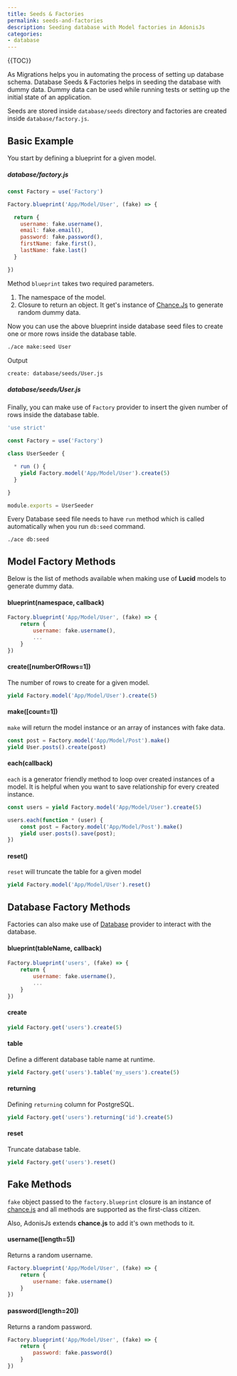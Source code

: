 ```yaml
---
title: Seeds & Factories
permalink: seeds-and-factories
description: Seeding database with Model factories in AdonisJs
categories:
- database
---
```


{{TOC}}

As Migrations helps you in automating the process of setting up database schema. Database Seeds & Factories helps in seeding the database with dummy data. Dummy data can be used while running tests or setting up the initial state of an application.

Seeds are stored inside `database/seeds` directory and factories are created inside `database/factory.js`.

## Basic Example

You start by defining a blueprint for a given model.

##### database/factory.js
```javascript
const Factory = use('Factory')

Factory.blueprint('App/Model/User', (fake) => {

  return {
    username: fake.username(),
    email: fake.email(),
    password: fake.password(),
    firstName: fake.first(),
    lastName: fake.last()
  }

})
```

Method `blueprint` takes two required parameters.

1. The namespace of the model.
2. Closure to return an object. It get's instance of [Chance.Js](http://chancejs.com) to generate random dummy data.

Now you can use the above blueprint inside database seed files to create one or more rows inside the database table.

```bash
./ace make:seed User
```

Output

```bash
create: database/seeds/User.js
```

##### database/seeds/User.js

Finally, you can make use of `Factory` provider to insert the given number of rows inside the database table.

```javascript
'use strict'

const Factory = use('Factory')

class UserSeeder {

  * run () {
    yield Factory.model('App/Model/User').create(5)
  }

}

module.exports = UserSeeder
```

Every Database seed file needs to have `run` method which is called automatically when you run `db:seed` command.

```
./ace db:seed
```

## Model Factory Methods

Below is the list of methods available when making use of **Lucid** models to generate dummy data.

#### blueprint(namespace, callback)

```javascript
Factory.blueprint('App/Model/User', (fake) => {
    return {
        username: fake.username(),
        ...
    }
})
```


#### create([numberOfRows=1])

The number of rows to create for a given model.

```javascript
yield Factory.model('App/Model/User').create(5)
```

#### make([count=1])

`make` will return the model instance or an array of instances with fake data.

```javascript
const post = Factory.model('App/Model/Post').make()
yield User.posts().create(post)
```

#### each(callback)

`each` is a generator friendly method to loop over created instances of a model. It is helpful when you want to save relationship for every created instance.

```javascript
const users = yield Factory.model('App/Model/User').create(5)

users.each(function * (user) {
    const post = Factory.model('App/Model/Post').make()
    yield user.posts().save(post);
})
```

#### reset()

`reset` will truncate the table for a given model

```javascript
yield Factory.model('App/Model/User').reset()
```

## Database Factory Methods

Factories can also make use of [Database](database-setup) provider to interact with the database.

#### blueprint(tableName, callback)

```javascript
Factory.blueprint('users', (fake) => {
    return {
        username: fake.username(),
        ...
    }
})
```

#### create

```javascript
yield Factory.get('users').create(5)
```

#### table

Define a different database table name at runtime.

```javascript
yield Factory.get('users').table('my_users').create(5)
```

#### returning

Defining `returning` column for PostgreSQL.

```javascript
yield Factory.get('users').returning('id').create(5)
```

#### reset

Truncate database table.

```javascript
yield Factory.get('users').reset()
```

## Fake Methods

`fake` object passed to the `factory.blueprint` closure is an instance of [chance.js](http://chancejs.com/) and all methods are supported as the first-class citizen.

Also, AdonisJs extends **chance.js** to add it's own methods to it.

#### username([length=5])

Returns a random username.

```javascript
Factory.blueprint('App/Model/User', (fake) => {
    return {
        username: fake.username()
    }
})
```

#### password([length=20])

Returns a random password.

```javascript
Factory.blueprint('App/Model/User', (fake) => {
    return {
        password: fake.password()
    }
})
```
